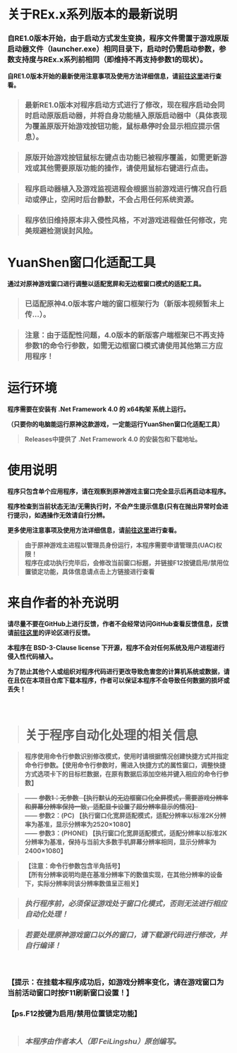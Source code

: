 # 关于REx.x系列版本的最新说明

### 自RE1.0版本开始，由于启动方式发生变换，程序文件需置于游戏原版启动器文件（launcher.exe）相同目录下，启动时仍需启动参数，参数支持度与REx.x系列前相同（即维持不再支持参数1的现状）。

**自RE1.0版本开始的最新使用注意事项及使用方法详细信息，请[前往这里](https://www.bilibili.com/video/BV1xN4y1r7Ld)进行查看。**

> ### 最新RE1.0版本对程序启动方式进行了修改，现在程序启动会同时启动原版启动器，并将自身功能植入原版启动器中（具体表现为覆盖原版开始游戏按钮功能，鼠标悬停时会显示相应提示信息）。

> ### 原版开始游戏按钮鼠标左键点击功能已被程序覆盖，如需更新游戏或其他需要原版功能的操作，请使用鼠标右键进行点击。

> ### 程序启动器植入及游戏监视进程会根据当前游戏进行情况自行启动或停止，空闲时后台静默，不会占用任何系统资源。

> ### 程序依旧维持原本非入侵性风格，不对游戏进程做任何修改，完美规避检测误封风险。

# YuanShen窗口化适配工具

**通过对原神游戏窗口进行调整以适配宽屏和无边框窗口模式的适配工具。**

> ### 已适配原神4.0版本客户端的窗口框架行为（新版本视频暂未上传...）。

> ### **注意：由于适配性问题，4.0版本的新版客户端框架已不再支持参数1的命令行参数，如需无边框窗口模式请使用其他第三方应用程序！**

# 运行环境

**程序需要在安装有 .Net Framework 4.0 的 x64构架 系统上运行。**

**（只要你的电脑能运行原神这款游戏，一定能运行YuanShen窗口化适配工具）**

> **Releases中提供了 .Net Framework 4.0 的安装包和下载地址。**

# 使用说明

**程序只包含单个应用程序，请在观察到原神游戏主窗口完全显示后再启动本程序。**

**程序检查到当前状态无法/无需执行时，不会产生提示信息(只有在抛出异常时会进行提示)，如遇操作无效请自行分辨。**

**更多使用注意事项及使用方法详细信息，请[前往这里](https://www.bilibili.com/video/BV1xN4y1r7Ld)进行查看。**

> **由于原神游戏主进程以管理员身份运行，本程序需要申请管理员(UAC)权限！  
    程序在成功执行完毕后，会修改当前窗口标题，并链接F12按键启用/禁用位置锁定功能，具体信息请点击上方链接进行查看**

# 来自作者的补充说明

**请尽量不要在GitHub上进行反馈，作者不会经常访问GitHub查看反馈信息，反馈请[前往这里](https://www.bilibili.com/video/BV1xN4y1r7Ld)的评论区进行反馈。**

**本程序在 BSD-3-Clause license 下开源，程序不会对任何系统及用户进程进行侵入性代码植入。**

**为了防止其他个人或组织对程序代码进行更改导致危害您的计算机系统或数据，请在且仅在本项目仓库下载本程序，作者可以保证本程序不会导致任何数据的损坏或丢失！**

　
　

> # 关于程序自动化处理的相关信息

> **程序使用命令行参数识别修改模式，使用时请根据情况创建快捷方式并指定命令行参数。【使用命令行参数时，需进入快捷方式的属性窗口，调整快捷方式选项卡下的目标栏数据，在原有数据后添加空格并键入相应的命令行参数】**

> **—— ~~参数1：无参数 【执行默认的无边框窗口化全屏模式，需要游戏分辨率和屏幕分辨率保持一致，适配显卡设置了超分辨率显示的情况】~~  
    —— 参数2：(PC) 【执行窗口化宽屏适配模式，适配分辨率以标准2K分辨率为基准，显示分辨率为2520×1080】  
    —— 参数3：(PHONE) 【执行窗口化宽屏适配模式，适配分辨率以标准2K分辨率为基准，保持与当前大多数手机屏幕分辨率相同，显示分辨率为2400×1080】**
    
> **【注意：命令行参数包含半角括号】  
    【所有分辨率说明均是在基准分辨率下的数值实现，在其他分辨率的设备下，实际分辨率同该分辨率数值呈正相关】**
    
> ### **_执行程序前，必须保证游戏处于窗口化模式，否则无法进行相应自动化处理！_**

> ### **_若要处理原神游戏窗口以外的窗口，请下载源代码进行修改，并自行编译！_**

　


### **【提示：在挂载本程序成功后，如游戏分辨率变化，请在游戏窗口为当前活动窗口时按F11刷新窗口设置！】**
### **【ps.F12按键为启用/禁用位置锁定功能】**
# 

> ### **_本程序由作者本人（即 FeiLingshu）原创编写。_**
